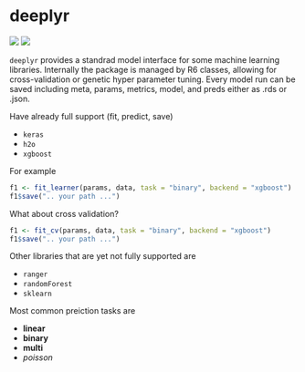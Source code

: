 deeplyr
================

[![](https://img.shields.io/github/languages/code-size/systats/deeplyr.svg)](https://github.com/systats/deeplyr)
[![](https://img.shields.io/github/last-commit/systats/deeplyr.svg)](https://github.com/systats/deeplyr/commits/master)

`deeplyr` provides a standrad model interface for some machine learning
libraries. Internally the package is managed by R6 classes, allowing for
cross-validation or genetic hyper parameter tuning. Every model run can
be saved including meta, params, metrics, model, and preds either as
.rds or .json.

Have already full support (fit, predict, save)

  - `keras`
  - `h2o`
  - `xgboost`

For example

``` r
f1 <- fit_learner(params, data, task = "binary", backend = "xgboost")
f1$save(".. your path ...")
```

What about cross validation?

``` r
f1 <- fit_cv(params, data, task = "binary", backend = "xgboost")
f1$save(".. your path ...")
```

Other libraries that are yet not fully supported are

  - `ranger`
  - `randomForest`
  - `sklearn`

Most common preiction tasks are

  - **linear**
  - **binary**
  - **multi**
  - *poisson*
